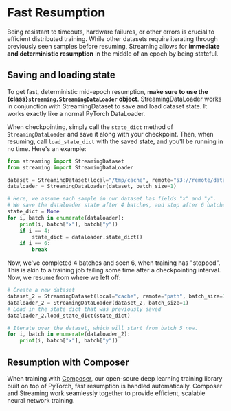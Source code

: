 # Fast Resumption

Being resistant to timeouts, hardware failures, or other errors is crucial to efficient distributed training. While other datasets require iterating through previously seen samples before resuming, Streaming allows for **immediate and deterministic resumption** in the middle of an epoch by being stateful.

## Saving and loading state

To get fast, deterministic mid-epoch resumption, **make sure to use the {class}`streaming.StreamingDataLoader` object**. StreamingDataLoader works in conjunction with StreamingDataset to save and load dataset state. It works exactly like a normal PyTorch DataLoader.

When checkpointing, simply call the `state_dict` method of `StreamingDataLoader` and save it along with your checkpoint. Then, when resuming, call `load_state_dict` with the saved state, and you'll be running in no time. Here's an example:

```python
from streaming import StreamingDataset
from streaming import StreamingDataLoader

dataset = StreamingDataset(local="/tmp/cache", remote="s3://remote/dataset", batch_size=1)
dataloader = StreamingDataLoader(dataset, batch_size=1)

# Here, we assume each sample in our dataset has fields "x" and "y".
# We save the dataloader state after 4 batches, and stop after 6 batches.
state_dict = None
for i, batch in enumerate(dataloader):
    print(i, batch["x"], batch["y"])
    if i == 4:
        state_dict = dataloader.state_dict()
    if i == 6:
        break
```

Now, we've completed 4 batches and seen 6, when training has "stopped". This is akin to a training job failing some time after a checkpointing interval. Now, we resume from where we left off:
```python
# Create a new dataset
dataset_2 = StreamingDataset(local="cache", remote="path", batch_size=1)
dataloader_2 = StreamingDataLoader(dataset_2, batch_size=1)
# Load in the state dict that was previously saved
dataloader_2.load_state_dict(state_dict)

# Iterate over the dataset, which will start from batch 5 now.
for i, batch in enumerate(dataloader_2):
    print(i, batch["x"], batch["y"])
```

## Resumption with Composer

When training with [Composer](https://docs.mosaicml.com/projects/composer/en/stable/), our open-soure deep learning training library built on top of PyTorch, fast resumption is handled automatically. Composer and Streaming work seamlessly together to provide efficient, scalable neural network training.

